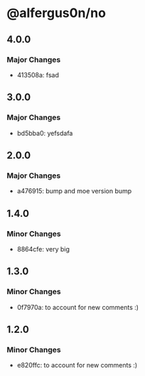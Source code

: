 # @alfergus0n/no

## 4.0.0

### Major Changes

- 413508a: fsad

## 3.0.0

### Major Changes

- bd5bba0: yefsdafa

## 2.0.0

### Major Changes

- a476915: bump and moe version bump

## 1.4.0

### Minor Changes

- 8864cfe: very big

## 1.3.0

### Minor Changes

- 0f7970a: to account for new comments :)

## 1.2.0

### Minor Changes

- e820ffc: to account for new comments :)
